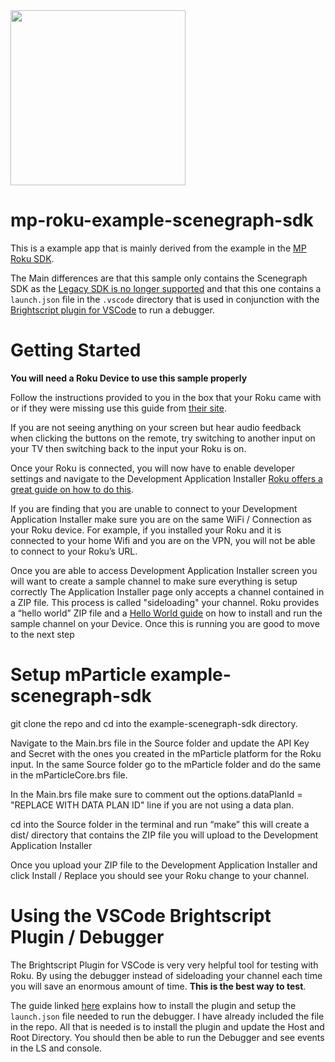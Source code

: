 <img src="https://static.mparticle.com/sdk/mp_logo_black.svg" width="280">

# mp-roku-example-scenegraph-sdk

This is a example app that is mainly derived from the example in the [MP Roku SDK](https://github.com/mParticle/mparticle-roku-sdk). 

The Main differences are that this sample only contains the Scenegraph SDK as the [Legacy SDK is no longer supported](https://blog.roku.com/developer/2017/02/01/legacy-sdk) and that this one contains a ```launch.json``` file in the ```.vscode``` directory that is used in conjunction with the [Brightscript plugin for VSCode](https://marketplace.visualstudio.com/items?itemName=RokuCommunity.brightscript) to run a debugger. 

# Getting Started 

**You will need a Roku Device to use this sample properly**

Follow the instructions provided to you in the box that your Roku came with or if they were missing use this guide from [their site](https://support.roku.com/article/208754888).

If you are not seeing anything on your screen but hear audio feedback when clicking the buttons on the remote, try switching to another input on your TV then switching back to the input your Roku is on. 

Once your Roku is connected, you will now have to enable developer settings and navigate to the Development Application Installer 
[Roku offers a great guide on how to do this](https://developer.roku.com/docs/developer-program/getting-started/developer-setup.md). 

If you are finding that you are unable to connect to your Development Application Installer make sure you are on the same WiFi / Connection as your Roku device. For example, if you installed your Roku and it is connected to your home Wifi and you are on the VPN, you will not be able to connect to your Roku’s URL. 

Once you are able to access Development Application Installer screen you will want to create a sample channel to make sure everything is setup correctly
The Application Installer page only accepts a channel contained in a ZIP file. This process is called "sideloading" your channel. 
Roku provides a “hello world” ZIP file and a [Hello World guide](https://developer.roku.com/docs/developer-program/getting-started/hello-world.md) on how to install and run the sample channel on your Device. Once this is running you are good to move to the next step

# Setup mParticle example-scenegraph-sdk

git clone the repo and cd into the example-scenegraph-sdk directory. 

Navigate to the Main.brs file in the Source folder and update the API Key and Secret with the ones you created in the mParticle platform for the Roku input. 
In the same Source folder go to the mParticle folder and do the same in the mParticleCore.brs file.

In the Main.brs file make sure to comment out the options.dataPlanId = "REPLACE WITH DATA PLAN ID" line if you are not using a data plan. 

cd into the Source folder in the terminal and run “make” this will create a dist/ directory that contains the ZIP file you will upload to the Development Application Installer

Once you upload your ZIP file to the Development Application Installer and click Install / Replace you should see your Roku change to your channel. 

# Using the VSCode Brightscript Plugin / Debugger

The Brightscript Plugin for VSCode is very very helpful tool for testing with Roku. By using the debugger instead of sideloading your channel each time you will save an enormous amount of time. **This is the best way to test**. 


The guide linked [here](https://marketplace.visualstudio.com/items?itemName=RokuCommunity.brightscript) explains how to install the plugin and setup the ```launch.json``` file needed to run the debugger. I have already included the file in the repo. All that is needed is to install the plugin and update the Host and Root Directory. You should then be able to run the Debugger and see events in the LS and console. 

